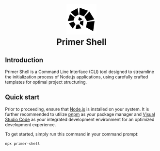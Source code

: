 <h1 align="center">
	<div align="center">
		<picture>
  			<source media="(prefers-color-scheme: dark)" srcset="https://raw.githubusercontent.com/thepeterkovacs/primer-shell/main/assets/shell-white.png">
  			<img src="https://raw.githubusercontent.com/thepeterkovacs/primer-shell/main/assets/shell-black.png" width="100" alt="Primer Shell logo">
		</picture>
	</div>
	Primer Shell
</h1>

## Introduction

Primer Shell is a Command Line Interface (CLI) tool designed to streamline the initialization process of Node.js applications, using carefully crafted templates for optimal project structuring.

## Quick start

Prior to proceeding, ensure that [Node.js](https://nodejs.org/en) is installed on your system. It is further recommended to utilize [pnpm](https://pnpm.io/installation) as your package manager and [Visual Studio Code](https://code.visualstudio.com) as your integrated development environment for an optimized development experience.

To get started, simply run this command in your command prompt:

```bash
npx primer-shell
```
